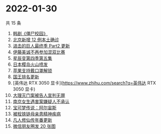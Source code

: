 # 2022-01-30

共 15 条

<!-- BEGIN -->
<!-- 最后更新时间 Sun Jan 30 2022 01:10:54 GMT+0800 (China Standard Time) -->

1. [韩剧《僵尸校园》](https://www.zhihu.com/search?q=僵尸校园)
1. [北京新增 12 例本土确诊](https://www.zhihu.com/search?q=北京新增)
1. [进击的巨人最终季 Part2 更新](https://www.zhihu.com/search?q=进击的巨人)
1. [伊藤美诚不再参加混双比赛](https://www.zhihu.com/search?q=伊藤美诚)
1. [星辰变第四季第五集](https://www.zhihu.com/search?q=星辰变)
1. [日本樱岛火山喷发](https://www.zhihu.com/search?q=日本樱岛火山喷发)
1. [苹果支持戴口罩解锁](https://www.zhihu.com/search?q=苹果支持戴口罩解锁)
1. [国王排名更新](https://www.zhihu.com/search?q=国王排名)
1. [英伟达 RTX 3050 显卡](https://www.zhihu.com/search?q=英伟达 RTX 3050 显卡)
1. [大理灭门案被告人宣判无罪](https://www.zhihu.com/search?q=大理灭门案)
1. [南京女生遇害案嫌疑人不承认](https://www.zhihu.com/search?q=南京女生遇害案)
1. [宝可梦传说：阿尔宙斯](https://www.zhihu.com/search?q=阿尔宙斯)
1. [被栓铁链母亲患精神疾病](https://www.zhihu.com/search?q=被栓铁链母亲患精神疾病)
1. [凡人修仙传年番更新](https://www.zhihu.com/search?q=凡人修仙传)
1. [微信朋友圈发 20 张图](https://www.zhihu.com/search?q=微信更新)

<!-- END -->
